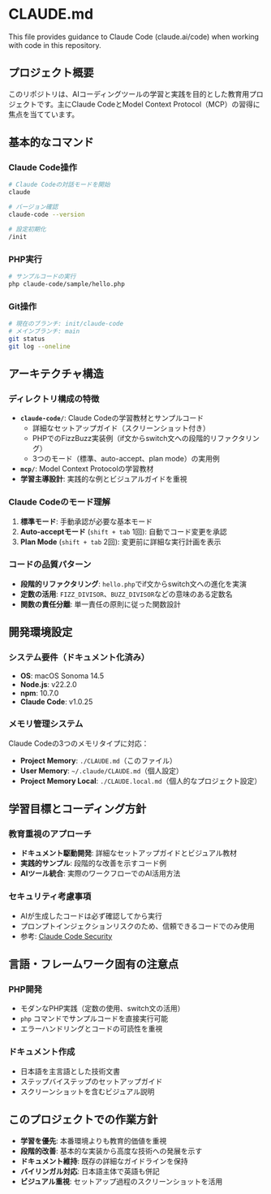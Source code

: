# CLAUDE.md

This file provides guidance to Claude Code (claude.ai/code) when working with code in this repository.

## プロジェクト概要

このリポジトリは、AIコーディングツールの学習と実践を目的とした教育用プロジェクトです。主にClaude CodeとModel Context Protocol（MCP）の習得に焦点を当てています。

## 基本的なコマンド

### Claude Code操作
```bash
# Claude Codeの対話モードを開始
claude

# バージョン確認
claude-code --version

# 設定初期化
/init
```

### PHP実行
```bash
# サンプルコードの実行
php claude-code/sample/hello.php
```

### Git操作
```bash
# 現在のブランチ: init/claude-code
# メインブランチ: main
git status
git log --oneline
```

## アーキテクチャ構造

### ディレクトリ構成の特徴
- **`claude-code/`**: Claude Codeの学習教材とサンプルコード
  - 詳細なセットアップガイド（スクリーンショット付き）
  - PHPでのFizzBuzz実装例（if文からswitch文への段階的リファクタリング）
  - 3つのモード（標準、auto-accept、plan mode）の実用例
- **`mcp/`**: Model Context Protocolの学習教材
- **学習主導設計**: 実践的な例とビジュアルガイドを重視

### Claude Codeのモード理解
1. **標準モード**: 手動承認が必要な基本モード
2. **Auto-acceptモード** (`shift + tab` 1回): 自動でコード変更を承認
3. **Plan Mode** (`shift + tab` 2回): 変更前に詳細な実行計画を表示

### コードの品質パターン
- **段階的リファクタリング**: `hello.php`でif文からswitch文への進化を実演
- **定数の活用**: `FIZZ_DIVISOR`、`BUZZ_DIVISOR`などの意味のある定数名
- **関数の責任分離**: 単一責任の原則に従った関数設計

## 開発環境設定

### システム要件（ドキュメント化済み）
- **OS**: macOS Sonoma 14.5
- **Node.js**: v22.2.0
- **npm**: 10.7.0
- **Claude Code**: v1.0.25

### メモリ管理システム
Claude Codeの3つのメモリタイプに対応：
- **Project Memory**: `./CLAUDE.md`（このファイル）
- **User Memory**: `~/.claude/CLAUDE.md`（個人設定）
- **Project Memory Local**: `./CLAUDE.local.md`（個人的なプロジェクト設定）

## 学習目標とコーディング方針

### 教育重視のアプローチ
- **ドキュメント駆動開発**: 詳細なセットアップガイドとビジュアル教材
- **実践的サンプル**: 段階的な改善を示すコード例
- **AIツール統合**: 実際のワークフローでのAI活用方法

### セキュリティ考慮事項
- AIが生成したコードは必ず確認してから実行
- プロンプトインジェクションリスクのため、信頼できるコードでのみ使用
- 参考: [Claude Code Security](https://docs.anthropic.com/s/claude-code-security)

## 言語・フレームワーク固有の注意点

### PHP開発
- モダンなPHP実践（定数の使用、switch文の活用）
- `php` コマンドでサンプルコードを直接実行可能
- エラーハンドリングとコードの可読性を重視

### ドキュメント作成
- 日本語を主言語とした技術文書
- ステップバイステップのセットアップガイド
- スクリーンショットを含むビジュアル説明

## このプロジェクトでの作業方針

- **学習を優先**: 本番環境よりも教育的価値を重視
- **段階的改善**: 基本的な実装から高度な技術への発展を示す
- **ドキュメント維持**: 既存の詳細なガイドラインを保持
- **バイリンガル対応**: 日本語主体で英語も併記
- **ビジュアル重視**: セットアップ過程のスクリーンショットを活用
